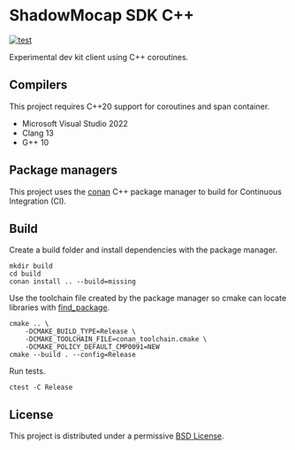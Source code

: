 # ShadowMocap SDK C++

[![test](https://github.com/luketokheim/shadowmocap-sdk-cpp/actions/workflows/test.yml/badge.svg)](https://github.com/luketokheim/shadowmocap-sdk-cpp/actions/workflows/test.yml)

Experimental dev kit client using C++ coroutines.

## Compilers

This project requires C++20 support for coroutines and span container.

- Microsoft Visual Studio 2022
- Clang 13
- G++ 10

## Package managers

This project uses the [conan](https://conan.io/) C++ package manager to build
for Continuous Integration (CI).

## Build

Create a build folder and install dependencies with the package manager.

```
mkdir build
cd build
conan install .. --build=missing
```

Use the toolchain file created by the package manager so cmake can locate
libraries with [find_package](https://cmake.org/cmake/help/latest/command/find_package.html).

```console
cmake .. \
    -DCMAKE_BUILD_TYPE=Release \
    -DCMAKE_TOOLCHAIN_FILE=conan_toolchain.cmake \
    -DCMAKE_POLICY_DEFAULT_CMP0091=NEW
cmake --build . --config=Release
```

Run tests.

```console
ctest -C Release
```

## License

This project is distributed under a permissive [BSD License](LICENSE).
